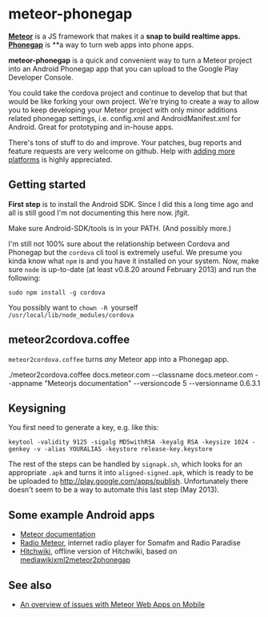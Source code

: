 meteor-phonegap
===============

**[Meteor](http://meteor.com/)** is a JS framework that makes it a
**snap to build realtime apps.  [Phonegap](http://phonegap.com/)** is
**a way to turn web apps into phone apps.

**meteor-phonegap** is a quick and convenient way to turn a Meteor
project into an Android Phonegap app that you can upload to the Google
Play Developer Console.

You could take the cordova project and continue to develop that but
that would be like forking your own project. We're trying to create a
way to allow you to keep developing your Meteor project with only
minor additions related phonegap settings, i.e. config.xml and
AndroidManifest.xml for Android.  Great for prototyping and in-house
apps.

There's tons of stuff to do and improve. Your patches, bug reports and
feature requests are very welcome on github. Help with [adding more
platforms](https://github.com/guaka/meteor-phonegap/issues/26) is
highly appreciated.



Getting started
---------------

**First step** is to install the Android SDK.
Since I did this a long time ago and all is still good I'm not
documenting this here now. jfgit.

Make sure Android-SDK/tools is in your PATH. (And possibly more.)

I'm still not 100% sure about the relationship between Cordova and
Phonegap but the `cordova` cli tool is extremely useful. We presume
you kinda know what `npm` is and you have it installed on your system.
Now, make sure `node` is up-to-date (at least v0.8.20 around February
2013) and run the following:

    sudo npm install -g cordova

You possibly want to `chown -R `yourself` /usr/local/lib/node_modules/cordova` 




meteor2cordova.coffee
---------------------

`meteor2cordova.coffee` turns *any* Meteor app into a Phonegap app.


   ./meteor2cordova.coffee docs.meteor.com --classname docs.meteor.com --appname "Meteorjs documentation" --versioncode 5 --versionname 0.6.3.1




Keysigning
----------

You first need to generate a key, e.g. like this:

    keytool -validity 9125 -sigalg MD5withRSA -keyalg RSA -keysize 1024 -genkey -v -alias YOURALIAS -keystore release-key.keystore


The rest of the steps can be handled by `signapk.sh`, which looks for
an appropriate `.apk` and turns it into `aligned-signed.apk`, which is
ready to be be uploaded to http://play.google.com/apps/publish.
Unfortunately there doesn't seem to be a way to automate this last
step (May 2013).



Some example Android apps
-------------------------
* [Meteor documentation](https://play.google.com/store/apps/details?id=io.cordova.cordovadocsmeteorcom)
* [Radio Meteor](https://play.google.com/store/apps/details?id=io.cordova.radio.meteor.com), internet radio player for Somafm and Radio Paradise
* [Hitchwiki](https://play.google.com/store/apps/details?id=io.cordova.cordovahitchwikimeteorcom), offline version of Hitchwiki, based on [mediawikixml2meteor2phonegap](https://github.com/guaka/mediawikixml2meteor2phonegap)


See also
--------
* [An overview of issues with Meteor Web Apps on Mobile](https://github.com/awwx/misc/wiki/Meteor-Web-Apps-on-Mobile)

